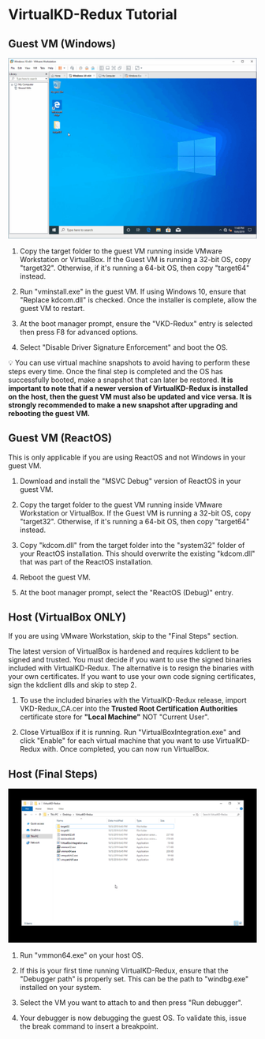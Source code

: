 # VirtualKD-Redux Tutorial

## Guest VM (Windows)

![](TutorialGuest.gif)

1. Copy the target folder to the guest VM running inside VMware Workstation or VirtualBox. If the Guest VM is running a 32-bit OS, copy "target32". Otherwise, if it's running a 64-bit OS, then copy "target64" instead.

2. Run "vminstall.exe" in the guest VM. If using Windows 10, ensure that "Replace kdcom.dll" is checked. Once the installer is complete, allow the guest VM to restart.

3. At the boot manager prompt, ensure the "VKD-Redux" entry is selected then press F8 for advanced options.

4. Select "Disable Driver Signature Enforcement" and boot the OS.

:bulb: You can use virtual machine snapshots to avoid having to perform these steps every time. Once the final step is completed and the OS has successfully booted, make a snapshot that can later be restored. **It is important to note that if a newer version of VirtualKD-Redux is installed on the host, then the guest VM must also be updated and vice versa. It is strongly recommended to make a new snapshot after upgrading and rebooting the guest VM.**

## Guest VM (ReactOS)

This is only applicable if you are using ReactOS and not Windows in your guest VM.

1. Download and install the "MSVC Debug" version of ReactOS in your guest VM.

2. Copy the target folder to the guest VM running inside VMware Workstation or VirtualBox. If the Guest VM is running a 32-bit OS, copy "target32". Otherwise, if it's running a 64-bit OS, then copy "target64" instead.

3. Copy "kdcom.dll" from the target folder into the "system32" folder of your ReactOS installation. This should overwrite the existing "kdcom.dll" that was part of the ReactOS installation.

4. Reboot the guest VM.

5. At the boot manager prompt, select the "ReactOS (Debug)" entry.

## Host (VirtualBox ONLY)

If you are using VMware Workstation, skip to the "Final Steps" section.

The latest version of VirtualBox is hardened and requires kdclient to be signed and trusted. You must decide if you want to use the signed binaries included with VirtualKD-Redux. The alternative is to resign the binaries with your own certificates. If you want to use your own code signing certificates, sign the kdclient dlls and skip to step 2.

1. To use the included binaries with the VirtualKD-Redux release, import VKD-Redux_CA.cer into the **Trusted Root Certification Authorities** certificate store for **"Local Machine"** NOT "Current User".

2. Close VirtualBox if it is running. Run "VirtualBoxIntegration.exe" and click "Enable" for each virtual machine that you want to use VirtualKD-Redux with. Once completed, you can now run VirtualBox.

## Host (Final Steps)

![](TutorialHost.gif)

1. Run "vmmon64.exe" on your host OS.

2. If this is your first time running VirtualKD-Redux, ensure that the "Debugger path" is properly set. This can be the path to "windbg.exe" installed on your system.

3. Select the VM you want to attach to and then press "Run debugger".

4. Your debugger is now debugging the guest OS. To validate this, issue the break command to insert a breakpoint.
